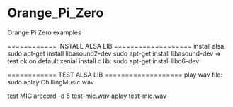 # Orange_Pi_Zero
Orange Pi Zero examples

============	INSTALL	ALSA LIB  ===================
install alsa:		sudo apt-get install libasound2-dev
			sudo apt-get install libasound-dev	=> test ok on default xenial
install c lib:		sudo apt-get install libc6-dev


============	TEST ALSA LIB	===================
play wav file:		sudo aplay ChillingMusic.wav

test MIC		arecord -d 5 test-mic.wav
			aplay test-mic.wav
